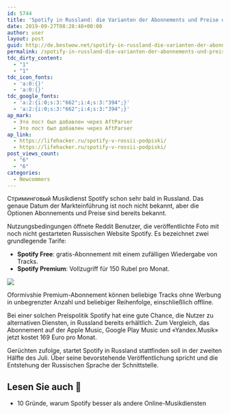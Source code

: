 ```yaml
---
id: 5744
title: 'Spotify in Russland: die Varianten der Abonnements und Preise offengelegt bis zum offiziellen Start'
date: 2019-09-27T08:28:48+00:00
author: user
layout: post
guid: http://de.bestwow.net/spotify-in-russland-die-varianten-der-abonnements-und-preise-offengelegt-bis-zum-offiziellen-start/
permalink: /spotify-in-russland-die-varianten-der-abonnements-und-preise-offengelegt-bis-zum-offiziellen-start/
tdc_dirty_content:
  - "1"
  - "1"
tdc_icon_fonts:
  - 'a:0:{}'
  - 'a:0:{}'
tdc_google_fonts:
  - 'a:2:{i:0;s:3:"662";i:4;s:3:"394";}'
  - 'a:2:{i:0;s:3:"662";i:4;s:3:"394";}'
ap_mark:
  - Это пост был добавлен через AftParser
  - Это пост был добавлен через AftParser
ap_link:
  - https://lifehacker.ru/spotify-v-rossii-podpiski/
  - https://lifehacker.ru/spotify-v-rossii-podpiski/
post_views_count:
  - "6"
  - "6"
categories:
  - Newcommers
---
```

Стриминговый Musikdienst Spotify schon sehr bald in Russland. Das genaue Datum der Markteinführung ist noch nicht bekannt, aber die Optionen Abonnements und Preise sind bereits bekannt.

Nutzungsbedingungen öffnete Reddit Benutzer, die veröffentlichte Foto mit noch nicht gestarteten Russischen Website Spotify. Es bezeichnet zwei grundlegende Tarife:

  * **Spotify Free**: gratis-Abonnement mit einem zufälligen Wiedergabe von Tracks.
  * **Spotify Premium**: Vollzugriff für 150 Rubel pro Monat.

![](http://de.bestwow.net/wp-content/uploads/2019/09/spotify-v-rossii-varianty-podpisok-i-ceny-raskryty-do-oficial-nogo-zapuska-1.jpg) 

Oformivshie Premium-Abonnement können beliebige Tracks ohne Werbung in unbegrenzter Anzahl und beliebiger Reihenfolge, einschließlich offline.

Bei einer solchen Preispolitik Spotify hat eine gute Chance, die Nutzer zu alternativen Diensten, in Russland bereits erhältlich. Zum Vergleich, das Abonnement auf der Apple Music, Google Play Music und «Yandex.Musik» jetzt kostet 169 Euro pro Monat.

Gerüchten zufolge, startet Spotify in Russland stattfinden soll in der zweiten Hälfte des Juli. Über seine bevorstehende Veröffentlichung spricht und die Entstehung der Russischen Sprache der Schnittstelle.

<div>
  <h2 class="read-also__title">
    <span>Lesen Sie auch</span> <span>🧐 </span>
  </h2>
  
  <ul class="read-also__list">
    <li>
      10 Gründe, warum Spotify besser als andere Online-Musikdiensten
    </li>
  </ul>
</div>